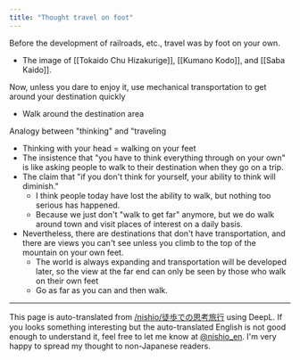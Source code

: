 ```yaml
---
title: "Thought travel on foot"
---
```


Before the development of railroads, etc., travel was by foot on your own.
- The image of [[Tokaido Chu Hizakurige]], [[Kumano Kodo]], and [[Saba Kaido]].

Now, unless you dare to enjoy it, use mechanical transportation to get around your destination quickly
- Walk around the destination area

Analogy between "thinking" and "traveling
- Thinking with your head = walking on your feet
- The insistence that "you have to think everything through on your own" is like asking people to walk to their destination when they go on a trip.
- The claim that "if you don't think for yourself, your ability to think will diminish."
    - I think people today have lost the ability to walk, but nothing too serious has happened.
    - Because we just don't "walk to get far" anymore, but we do walk around town and visit places of interest on a daily basis.
- Nevertheless, there are destinations that don't have transportation, and there are views you can't see unless you climb to the top of the mountain on your own feet.
    - The world is always expanding and transportation will be developed later, so the view at the far end can only be seen by those who walk on their own feet
    - Go as far as you can and then walk.

---
This page is auto-translated from [/nishio/徒歩での思考旅行](https://scrapbox.io/nishio/徒歩での思考旅行) using DeepL. If you looks something interesting but the auto-translated English is not good enough to understand it, feel free to let me know at [@nishio_en](https://twitter.com/nishio_en). I'm very happy to spread my thought to non-Japanese readers.